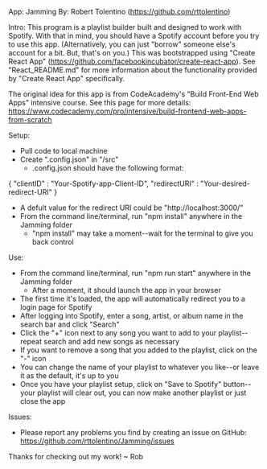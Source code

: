 App: Jamming
By: Robert Tolentino (https://github.com/rttolentino)

Intro:
This program is a playlist builder built and designed to work with Spotify. With that in mind, you should have a Spotify account before you try to use this app. (Alternatively, you can just "borrow" someone else's account for a bit. But, that's on you.) This was bootstrapped using "Create React App" (https://github.com/facebookincubator/create-react-app). See "React_README.md" for more information about the functionality provided by "Create React App" specifically.

The original idea for this app is from CodeAcademy's "Build Front-End Web Apps" intensive course. See this page for more details: https://www.codecademy.com/pro/intensive/build-frontend-web-apps-from-scratch

Setup:
- Pull code to local machine
- Create ".config.json" in "/src"
  - .config.json should have the following format:

{
  "clientID"    : "Your-Spotify-app-Client-ID",
  "redirectURI" : "Your-desired-redirect-URI"
}

  - A defult value for the redirect URI could be "http://localhost:3000/"
- From the command line/terminal, run "npm install" anywhere in the Jamming folder
  - "npm install" may take a moment--wait for the terminal to give you back control

Use:
- From the command line/terminal, run "npm run start" anywhere in the Jamming folder
  - After a moment, it should launch the app in your browser
- The first time it's loaded, the app will automatically redirect you to a login page for Spotify
- After logging into Spotify, enter a song, artist, or album name in the search bar and click "Search"
- Click the "+" icon next to any song you want to add to your playlist--repeat search and add new songs as necessary
- If you want to remove a song that you added to the playlist, click on the "-" icon
- You can change the name of your playlist to whatever you like--or leave it as the default, it's up to you
- Once you have your playlist setup, click on "Save to Spotify" button--your playlist will clear out, you can now make another playlist or just close the app

Issues:
- Please report any problems you find by creating an issue on GitHub:
  https://github.com/rttolentino/Jamming/issues


Thanks for checking out my work!
  ~ Rob
